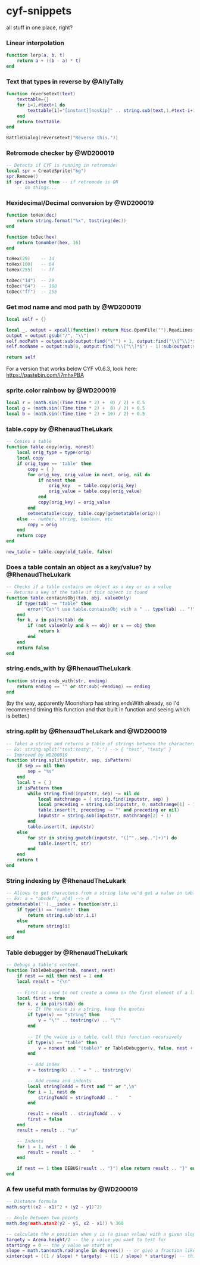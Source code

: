 # cyf-snippets
all stuff in one place, right?


### Linear interpolation
```lua
function lerp(a, b, t)
    return a + ((b - a) * t)
end
```

### Text that types in reverse by @AllyTally
```lua
function reversetext(text)
    texttable={}
    for i=1,#text+1 do
        texttable[i]="[instant][noskip]" .. string.sub(text,1,#text-i+1) .. "[instant:stop][w:1][next]"
    end
    return texttable
end

BattleDialog(reversetext("Reverse this."))
```

### Retromode checker by @WD200019
```lua
-- Detects if CYF is running in retromode!
local spr = CreateSprite("bg")
spr.Remove()
if spr.isactive then -- if retromode is ON
    -- do things...
```

### Hexidecimal/Decimal conversion by @WD200019
```lua
function toHex(dec)
    return string.format("%x", tostring(dec))
end

function toDec(hex)
    return tonumber(hex, 16)
end

toHex(29)    -- 1d
toHex(100)   -- 64
toHex(255)   -- ff

toDec("1d")  -- 29
toDec("64")  -- 100
toDec("ff")  -- 255
```

### Get mod name and mod path by @WD200019
```lua
local self = {}

local _, output = xpcall(function() return Misc.OpenFile("").ReadLines() end, debug.traceback)
output = output:gsub("/", "\\")
self.modPath = output:sub(output:find("\"") + 1, output:find("\\[^\\]*$") - 1)
self.modName = output:sub(0, output:find("\\[^\\]*$") - 1):sub(output:sub(0, output:find("\\[^\\]*$") - 1):find("\\[^\\]*$") + 1, output:len())

return self
```
For a version that works below CYF v0.6.3, look here: https://pastebin.com/i7mhxPBA

### sprite.color rainbow by @WD200019
```lua
local r = (math.sin((Time.time * 2) +  0) / 2) + 0.5
local g = (math.sin((Time.time * 2) +  8) / 2) + 0.5
local b = (math.sin((Time.time * 2) + 16) / 2) + 0.5
```

### table.copy by @RhenaudTheLukark
```lua
-- Copies a table
function table.copy(orig, nonest)
    local orig_type = type(orig)
    local copy
    if orig_type == 'table' then
        copy = { }
        for orig_key, orig_value in next, orig, nil do
            if nonest then
                orig_key   = table.copy(orig_key)
                orig_value = table.copy(orig_value)
            end
            copy[orig_key] = orig_value
        end
        setmetatable(copy, table.copy(getmetatable(orig)))
    else -- number, string, boolean, etc
        copy = orig
    end
    return copy
end

new_table = table.copy(old_table, false)
```

### Does a table contain an object as a key/value? by @RhenaudTheLukark

```lua
-- Checks if a table contains an object as a key or as a value
-- Returns a key of the table if this object is found
function table.containsObj(tab, obj, valueOnly)
    if type(tab) ~= "table" then
        error("Can't use table.containsObj with a " .. type(tab) .. "!")
    end
    for k, v in pairs(tab) do
        if (not valueOnly and k == obj) or v == obj then
            return k
        end
    end
    return false
end
```

### string.ends_with by @RhenaudTheLukark
```lua
function string.ends_with(str, ending)
    return ending == "" or str:sub(-#ending) == ending
end
```
(by the way, apparently Moonsharp has string.endsWith already, so I'd recommend timing this function and that built in function and seeing which is better.)

### string.split by @RhenaudTheLukark and @WD200019
```lua
-- Takes a string and returns a table of strings between the characters we were searching for
-- Ex: string.split("test:testy", ":") --> { "test", "testy" }
-- Improved by WD200019
function string.split(inputstr, sep, isPattern)
    if sep == nil then
        sep = "%s"
    end
    local t = { }
    if isPattern then
        while string.find(inputstr, sep) ~= nil do
            local matchrange = { string.find(inputstr, sep) }
            local preceding = string.sub(inputstr, 0, matchrange[1] - 1)
            table.insert(t, preceding ~= "" and preceding or nil)
            inputstr = string.sub(inputstr, matchrange[2] + 1)
        end
        table.insert(t, inputstr)
    else
        for str in string.gmatch(inputstr, "([^"..sep.."]+)") do
            table.insert(t, str)
        end
    end
    return t
end
```

### String indexing by @RhenaudTheLukark
```lua
-- Allows to get characters from a string like we'd get a value in tables
-- Ex: a = "abcdef"; a[4] --> d
getmetatable('').__index = function(str,i)
    if type(i) == 'number' then
        return string.sub(str,i,i)
    else
        return string[i]
    end
end
```
### Table debugger by @RhenaudTheLukark
```lua
-- Debugs a table's content.
function TableDebugger(tab, nonest, nest)
    if nest == nil then nest = 1 end
    local result = "{\n"
    
    -- First is used to not create a comma on the first element of a line
    local first = true 
    for k, v in pairs(tab) do
        -- If the value is a string, keep the quotes
        if type(v) == "string" then 
            v = "\"" .. tostring(v) .. "\"" 
        end
        
        -- If the value is a table, call this function recursively
        if type(v) == "table" then
            v = nonest and "(table)" or TableDebugger(v, false, nest + 1)
        end
        
        -- Add index
        v = tostring(k) .. " = " .. tostring(v) 

        -- Add comma and indents
        local stringToAdd = first and "" or ",\n"
        for i = 1, nest do 
            stringToAdd = stringToAdd .. "    "
        end

        result = result .. stringToAdd .. v
        first = false
    end
    result = result .. "\n"

    -- Indents
    for i = 1, nest - 1 do 
        result = result .. "    " 
    end

    if nest == 1 then DEBUG(result .. "}") else return result .. "}" end
end
```


### A few useful math formulas by @WD200019
```lua
-- Distance formula
math.sqrt((x2 - x1)^2 + (y2 - y1)^2)

-- Angle between two points
math.deg(math.atan2(y2 - y1, x2 - x1)) % 360

-- calculate the x position when y is (a given value) with a given slope
targety = Arena.height/2 -- the y value you want to test for
startingy = 0 -- the y value we start at
slope = math.tan(math.rad(angle in degrees)) -- or give a fraction like 0, 1, 1/2
xintercept = ((1 / slope) * targety) - ((1 / slope) * startingy) -- this is the x position where y = targety
```
